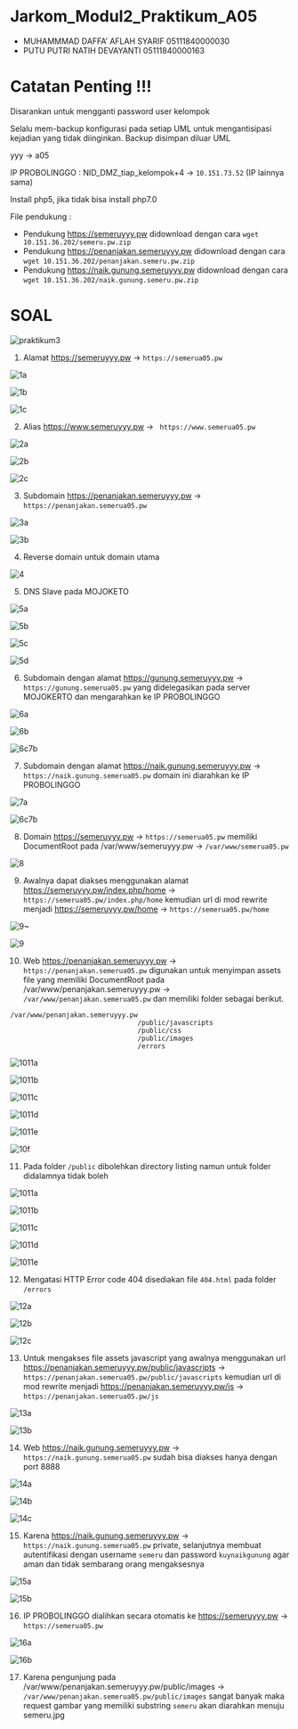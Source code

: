 # Jarkom_Modul2_Praktikum_A05
- MUHAMMMAD DAFFA’ AFLAH SYARIF    05111840000030
- PUTU PUTRI NATIH DEVAYANTI       05111840000163

# Catatan Penting !!!
Disarankan untuk mengganti password user kelompok

Selalu mem-backup konfigurasi pada setiap UML untuk mengantisipasi kejadian yang tidak diinginkan. Backup disimpan diluar UML

yyy -> a05

IP PROBOLINGGO : NID_DMZ_tiap_kelompok+4 -> `10.151.73.52` (IP lainnya sama)

Install php5, jika tidak bisa install php7.0

File pendukung :

- Pendukung https://semeruyyy.pw didownload dengan cara `wget 10.151.36.202/semeru.pw.zip`
- Pendukung https://penanjakan.semeruyyy.pw didownload dengan cara `wget 10.151.36.202/penanjakan.semeru.pw.zip`
- Pendukung https://naik.gunung.semeruyyy.pw didownload dengan cara `wget 10.151.36.202/naik.gunung.semeru.pw.zip`

# SOAL
![praktikum3](https://user-images.githubusercontent.com/52326074/98698366-83f0b400-23a8-11eb-9daa-a1bf268600e6.jpg)

1. Alamat https://semeruyyy.pw -> `https://semerua05.pw`

![1a](https://user-images.githubusercontent.com/52326074/98806455-d1722d00-244b-11eb-9621-c02f013a4686.png)

![1b](https://user-images.githubusercontent.com/52326074/98806448-cf0fd300-244b-11eb-87f7-65281be58728.png)

![1c](https://user-images.githubusercontent.com/52326074/98806707-2dd54c80-244c-11eb-92ca-6e446e3d45d3.jpg)

2. Alias https://www.semeruyyy.pw -> ` https://www.semerua05.pw`

![2a](https://user-images.githubusercontent.com/52326074/98806902-768d0580-244c-11eb-96b3-6df87da382a9.jpg)

![2b](https://user-images.githubusercontent.com/52326074/98806897-74c34200-244c-11eb-932d-765a4fff0f4d.jpg)

![2c](https://user-images.githubusercontent.com/52326074/98806900-75f46f00-244c-11eb-917d-71c42a3511c7.jpg)

3. Subdomain https://penanjakan.semeruyyy.pw -> `https://penanjakan.semerua05.pw`

![3a](https://user-images.githubusercontent.com/52326074/98807682-9a048000-244d-11eb-9266-46c0f42c2f07.jpg)

![3b](https://user-images.githubusercontent.com/52326074/98807686-9bce4380-244d-11eb-948f-a22d17fbf876.jpg)

4. Reverse domain untuk domain utama

![4](https://user-images.githubusercontent.com/52326074/98808134-45add000-244e-11eb-8662-801a95b65821.jpg)

5. DNS Slave pada MOJOKETO

![5a](https://user-images.githubusercontent.com/52326074/98808484-c371db80-244e-11eb-9847-549dce310244.png)

![5b](https://user-images.githubusercontent.com/52326074/98808476-c076eb00-244e-11eb-9400-f85c44339ea1.jpg)

![5c](https://user-images.githubusercontent.com/52326074/98808477-c1a81800-244e-11eb-8a08-7b8c3b01df59.jpg)

![5d](https://user-images.githubusercontent.com/52326074/98808479-c240ae80-244e-11eb-9438-98b058368f6c.jpg)

6. Subdomain dengan alamat https://gunung.semeruyyy.pw -> `https://gunung.semerua05.pw` yang didelegasikan pada server MOJOKERTO dan mengarahkan ke IP PROBOLINGGO

![6a](https://user-images.githubusercontent.com/52326074/98809038-95d96200-244f-11eb-93cc-88f65ef1b313.jpg)

![6b](https://user-images.githubusercontent.com/52326074/98809026-93770800-244f-11eb-86a4-843468b2421d.jpg)

![6c7b](https://user-images.githubusercontent.com/52326074/98809033-94a83500-244f-11eb-8346-f7c8fdf0b6c7.jpg)

7. Subdomain dengan alamat https://naik.gunung.semeruyyy.pw -> `https://naik.gunung.semerua05.pw` domain ini diarahkan ke IP PROBOLINGGO

![7a](https://user-images.githubusercontent.com/52326074/98809174-b86b7b00-244f-11eb-80c8-b12ec168c8b5.jpg)

![6c7b](https://user-images.githubusercontent.com/52326074/98809033-94a83500-244f-11eb-8346-f7c8fdf0b6c7.jpg)

8. Domain https://semeruyyy.pw -> `https://semerua05.pw` memiliki DocumentRoot pada /var/www/semeruyyy.pw -> `/var/www/semerua05.pw`

![8](https://user-images.githubusercontent.com/52326074/98809961-016fff00-2451-11eb-8570-307325054d36.jpg)

9. Awalnya dapat diakses menggunakan alamat https://semeruyyy.pw/index.php/home -> `https://semerua05.pw/index.php/home` kemudian url di mod rewrite menjadi https://semeruyyy.pw/home -> `https://semerua05.pw/home`

![9~](https://user-images.githubusercontent.com/52326074/98810601-0e412280-2452-11eb-8aa0-d457c0a4fb1a.png)

![9](https://user-images.githubusercontent.com/52326074/98809955-ffa63b80-2450-11eb-8188-14a25657dc0c.jpg)

10. Web https://penanjakan.semeruyyy.pw -> `https://penanjakan.semerua05.pw` digunakan untuk menyimpan assets file yang memiliki DocumentRoot pada /var/www/penanjakan.semeruyyy.pw -> `/var/www/penanjakan.semerua05.pw` dan memiliki folder sebagai berikut.

```
/var/www/penanjakan.semeruyyy.pw
                                /public/javascripts
                                /public/css
                                /public/images
                                /errors
```

![1011a](https://user-images.githubusercontent.com/52326074/98816038-a93dfa80-245a-11eb-83eb-d2f1d93cbbec.png)

![1011b](https://user-images.githubusercontent.com/52326074/98816039-a9d69100-245a-11eb-9eb2-cea26b355067.png)

![1011c](https://user-images.githubusercontent.com/52326074/98816025-a4794680-245a-11eb-99fb-f5a3d4b542d9.png)

![1011d](https://user-images.githubusercontent.com/52326074/98816031-a6430a00-245a-11eb-9106-0299b9033efe.jpg)

![1011e](https://user-images.githubusercontent.com/52326074/98816033-a6dba080-245a-11eb-8402-e374aa126b60.jpg)

![10f](https://user-images.githubusercontent.com/52326074/98816035-a80ccd80-245a-11eb-8008-68595b0783c6.jpg)

11. Pada folder `/public` dibolehkan directory listing namun untuk folder didalamnya tidak boleh

![1011a](https://user-images.githubusercontent.com/52326074/98816038-a93dfa80-245a-11eb-83eb-d2f1d93cbbec.png)

![1011b](https://user-images.githubusercontent.com/52326074/98816039-a9d69100-245a-11eb-9eb2-cea26b355067.png)

![1011c](https://user-images.githubusercontent.com/52326074/98816025-a4794680-245a-11eb-99fb-f5a3d4b542d9.png)

![1011d](https://user-images.githubusercontent.com/52326074/98816031-a6430a00-245a-11eb-9106-0299b9033efe.jpg)

![1011e](https://user-images.githubusercontent.com/52326074/98816033-a6dba080-245a-11eb-8402-e374aa126b60.jpg)

12. Mengatasi HTTP Error code 404 disediakan file `404.html` pada folder `/errors`

![12a](https://user-images.githubusercontent.com/52326074/98816275-fe7a0c00-245a-11eb-8aac-daa2b7ed8bc7.jpg)

![12b](https://user-images.githubusercontent.com/52326074/98816266-fc17b200-245a-11eb-9b7f-1e783f6fdf17.png)

![12c](https://user-images.githubusercontent.com/52326074/98816271-fd48df00-245a-11eb-9d0c-83bf81d2662a.jpg)

13. Untuk mengakses file assets javascript yang awalnya menggunakan url https://penanjakan.semeruyyy.pw/public/javascripts -> `https://penanjakan.semerua05.pw/public/javascripts` kemudian url di mod rewrite menjadi https://penanjakan.semeruyyy.pw/js -> `https://penanjakan.semerua05.pw/js`

![13a](https://user-images.githubusercontent.com/52326074/98818691-7bf34b80-245e-11eb-9a9d-c777b0ad5b70.jpg)

![13b](https://user-images.githubusercontent.com/52326074/98818697-7dbd0f00-245e-11eb-927a-1deca7698a83.png)

14. Web https://naik.gunung.semeruyyy.pw -> `https://naik.gunung.semerua05.pw` sudah bisa diakses hanya dengan port 8888

![14a](https://user-images.githubusercontent.com/52326074/98818702-7eee3c00-245e-11eb-8dfd-0ce253306edd.jpg)

![14b](https://user-images.githubusercontent.com/52326074/98818677-7990f180-245e-11eb-8a8c-220455852aa7.png)

![14c](https://user-images.githubusercontent.com/52326074/98824136-8238f600-2465-11eb-9364-92c0c44bb47e.jpg)

15. Karena https://naik.gunung.semeruyyy.pw -> `https://naik.gunung.semerua05.pw` private, selanjutnya membuat autentifikasi dengan username `semeru` dan password `kuynaikgunung` agar aman dan tidak sembarang orang mengaksesnya

![15a](https://user-images.githubusercontent.com/52326074/98824133-81a05f80-2465-11eb-9e4b-808ef3bb5c52.jpg)

![15b](https://user-images.githubusercontent.com/52326074/98824121-7e0cd880-2465-11eb-9126-ac5251c26617.jpg)

16. IP PROBOLINGGO dialihkan secara otomatis ke https://semeruyyy.pw -> `https://semerua05.pw`

![16a](https://user-images.githubusercontent.com/52326074/98824123-7f3e0580-2465-11eb-9f8e-25398d2ff4db.jpg)

![16b](https://user-images.githubusercontent.com/52326074/98824125-806f3280-2465-11eb-883f-b9dff3ec6ab5.jpg)

17. Karena pengunjung pada /var/www/penanjakan.semeruyyy.pw/public/images -> `/var/www/penanjakan.semerua05.pw/public/images` sangat banyak maka request gambar yang memiliki substring `semeru` akan diarahkan menuju semeru.jpg
